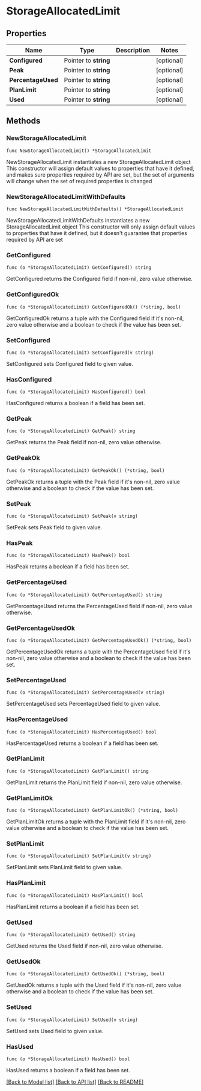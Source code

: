 # StorageAllocatedLimit

## Properties

Name | Type | Description | Notes
------------ | ------------- | ------------- | -------------
**Configured** | Pointer to **string** |  | [optional] 
**Peak** | Pointer to **string** |  | [optional] 
**PercentageUsed** | Pointer to **string** |  | [optional] 
**PlanLimit** | Pointer to **string** |  | [optional] 
**Used** | Pointer to **string** |  | [optional] 

## Methods

### NewStorageAllocatedLimit

`func NewStorageAllocatedLimit() *StorageAllocatedLimit`

NewStorageAllocatedLimit instantiates a new StorageAllocatedLimit object
This constructor will assign default values to properties that have it defined,
and makes sure properties required by API are set, but the set of arguments
will change when the set of required properties is changed

### NewStorageAllocatedLimitWithDefaults

`func NewStorageAllocatedLimitWithDefaults() *StorageAllocatedLimit`

NewStorageAllocatedLimitWithDefaults instantiates a new StorageAllocatedLimit object
This constructor will only assign default values to properties that have it defined,
but it doesn't guarantee that properties required by API are set

### GetConfigured

`func (o *StorageAllocatedLimit) GetConfigured() string`

GetConfigured returns the Configured field if non-nil, zero value otherwise.

### GetConfiguredOk

`func (o *StorageAllocatedLimit) GetConfiguredOk() (*string, bool)`

GetConfiguredOk returns a tuple with the Configured field if it's non-nil, zero value otherwise
and a boolean to check if the value has been set.

### SetConfigured

`func (o *StorageAllocatedLimit) SetConfigured(v string)`

SetConfigured sets Configured field to given value.

### HasConfigured

`func (o *StorageAllocatedLimit) HasConfigured() bool`

HasConfigured returns a boolean if a field has been set.

### GetPeak

`func (o *StorageAllocatedLimit) GetPeak() string`

GetPeak returns the Peak field if non-nil, zero value otherwise.

### GetPeakOk

`func (o *StorageAllocatedLimit) GetPeakOk() (*string, bool)`

GetPeakOk returns a tuple with the Peak field if it's non-nil, zero value otherwise
and a boolean to check if the value has been set.

### SetPeak

`func (o *StorageAllocatedLimit) SetPeak(v string)`

SetPeak sets Peak field to given value.

### HasPeak

`func (o *StorageAllocatedLimit) HasPeak() bool`

HasPeak returns a boolean if a field has been set.

### GetPercentageUsed

`func (o *StorageAllocatedLimit) GetPercentageUsed() string`

GetPercentageUsed returns the PercentageUsed field if non-nil, zero value otherwise.

### GetPercentageUsedOk

`func (o *StorageAllocatedLimit) GetPercentageUsedOk() (*string, bool)`

GetPercentageUsedOk returns a tuple with the PercentageUsed field if it's non-nil, zero value otherwise
and a boolean to check if the value has been set.

### SetPercentageUsed

`func (o *StorageAllocatedLimit) SetPercentageUsed(v string)`

SetPercentageUsed sets PercentageUsed field to given value.

### HasPercentageUsed

`func (o *StorageAllocatedLimit) HasPercentageUsed() bool`

HasPercentageUsed returns a boolean if a field has been set.

### GetPlanLimit

`func (o *StorageAllocatedLimit) GetPlanLimit() string`

GetPlanLimit returns the PlanLimit field if non-nil, zero value otherwise.

### GetPlanLimitOk

`func (o *StorageAllocatedLimit) GetPlanLimitOk() (*string, bool)`

GetPlanLimitOk returns a tuple with the PlanLimit field if it's non-nil, zero value otherwise
and a boolean to check if the value has been set.

### SetPlanLimit

`func (o *StorageAllocatedLimit) SetPlanLimit(v string)`

SetPlanLimit sets PlanLimit field to given value.

### HasPlanLimit

`func (o *StorageAllocatedLimit) HasPlanLimit() bool`

HasPlanLimit returns a boolean if a field has been set.

### GetUsed

`func (o *StorageAllocatedLimit) GetUsed() string`

GetUsed returns the Used field if non-nil, zero value otherwise.

### GetUsedOk

`func (o *StorageAllocatedLimit) GetUsedOk() (*string, bool)`

GetUsedOk returns a tuple with the Used field if it's non-nil, zero value otherwise
and a boolean to check if the value has been set.

### SetUsed

`func (o *StorageAllocatedLimit) SetUsed(v string)`

SetUsed sets Used field to given value.

### HasUsed

`func (o *StorageAllocatedLimit) HasUsed() bool`

HasUsed returns a boolean if a field has been set.


[[Back to Model list]](../README.md#documentation-for-models) [[Back to API list]](../README.md#documentation-for-api-endpoints) [[Back to README]](../README.md)


